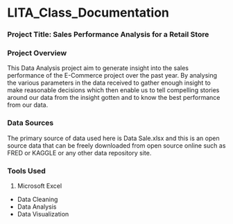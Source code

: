 # LITA_Class_Documentation

### Project Title: Sales Performance Analysis for a Retail Store
### Project Overview
This Data Analysis project aim to generate insight into the sales performance of the E-Commerce project over the past year.
By analysing the various parameters in the data received to gather enough insight to make reasonable decisions which then 
enable us to tell compelling stories around our data from the insight gotten and to know the best performance from our data.


### Data Sources
The primary source of data used here is Data Sale.xlsx and this is an open source data that can be freely downloaded from open source
online such as FRED or KAGGLE or any other data repository site.

### Tools Used
 1. Microsoft Excel
 - Data Cleaning
 - Data Analysis
 - Data Visualization
